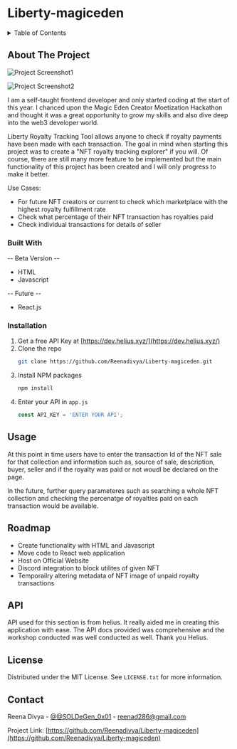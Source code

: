 # Liberty-magiceden

<!-- TABLE OF CONTENTS -->
<details>
  <summary>Table of Contents</summary>
  <ol>
    <li>
      <a href="#about-the-project">About The Project</a>
      <ul>
        <li><a href="#built-with">Built With</a></li>
      </ul>
    </li>
    <li>
      <a href="#getting-started">Getting Started</a>
      <ul>
        <li><a href="#installation">Installation</a></li>
      </ul>
    </li>
    <li><a href="#usage">Usage</a></li>
    <li><a href="#roadmap">Roadmap</a></li>
    <li><a href="#license">License</a></li>
    <li><a href="#contact">Contact</a></li>
    <li><a href="#acknowledgments">Acknowledgments</a></li>
  </ol>
</details>

<!-- ABOUT THE PROJECT -->
## About The Project
![Project Screenshot1](https://user-images.githubusercontent.com/107604182/207314612-6977b7f6-809f-45db-b6b9-83243f9c6115.png)

![Project Screenshot2](https://user-images.githubusercontent.com/107604182/207314563-12691742-2779-40dc-b567-a34623fa34a5.png)


I am a self-taught frontend developer and only started coding at the start of this year. I chanced upon the Magic Eden Creator Moetization Hackathon and thought it was a great opportunity to grow my skills and also dive deep into the web3 developer world.

Liberty Royalty Tracking Tool allows anyone to check if royalty payments have been made with each transaction. The goal in mind when starting this project was to create a "NFT royalty tracking explorer" if you will. Of course, there are still many more feature to be implemented but the main functionality of this project has been created and I will only progress to make it better.

Use Cases: 
* For future NFT creators or current to check which marketplace with the highest royalty fulfillment rate
* Check what percentage of their NFT transaction has royalties paid
* Check individual transactions for details of seller


### Built With

-- Beta Version --
* HTML
* Javascript

-- Future --
* React.js

### Installation

1. Get a free API Key at [https://dev.helius.xyz/](https://dev.helius.xyz/)
2. Clone the repo
   ```sh
   git clone https://github.com/Reenadivya/Liberty-magiceden.git
   ```
3. Install NPM packages
   ```sh
   npm install
   ```
4. Enter your API in `app.js`
   ```js
   const API_KEY = 'ENTER YOUR API';


<!-- USAGE EXAMPLES -->
## Usage

At this point in time users have to enter the transaction Id of the NFT sale for that collection and information such as, source of sale, description, buyer, seller and if the royalty was paid or not woudl be declared on the page. 

In the future, further query parameteres such as searching a whole NFT collection and checking the percenatge of royalties paid on each transaction would be available.
   
   
<!-- FUTURE -->
## Roadmap

- Create functionality with HTML and Javascript
- Move code to React web application
- Host on Official Website
- Discord integration to block utilites of given NFT
- Temporailry altering metadata of NFT image of unpaid royalty transactions


<!-- API -->
## API

API used for this section is from helius. It really aided me in creating this application with ease. The API docs provided was comprehensive and the workshop conducted was well conducted as well. Thank you Helius.


<!-- LICENSE -->
## License

Distributed under the MIT License. See `LICENSE.txt` for more information.

## Contact

Reena Divya - [@@SOLDeGen_0x01](https://twitter.com/SOLDeGen_0x01) - reenad286@gmail.com

Project Link: [https://github.com/Reenadivya/Liberty-magiceden](https://github.com/Reenadivya/Liberty-magiceden)

